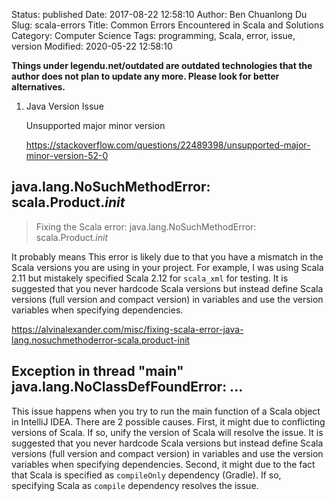 Status: published
Date: 2017-08-22 12:58:10
Author: Ben Chuanlong Du
Slug: scala-errors
Title: Common Errors Encountered in Scala and Solutions
Category: Computer Science
Tags: programming, Scala, error, issue, version
Modified: 2020-05-22 12:58:10

**Things under legendu.net/outdated are outdated technologies that the author does not plan to update any more. Please look for better alternatives.**

1. Java Version Issue

    Unsupported major minor version 

    https://stackoverflow.com/questions/22489398/unsupported-major-minor-version-52-0



## java.lang.NoSuchMethodError: scala.Product.$init$

> Fixing the Scala error: java.lang.NoSuchMethodError: scala.Product.$init$

It probably means 
This error is likely due to that you have a mismatch in the Scala versions 
you are using in your project. 
For example, 
I was using Scala 2.11 but mistakely specified Scala 2.12 for `scala_xml` for testing.
It is suggested that you never hardcode Scala versions but instead define Scala versions (full version and compact version) 
in variables and use the version variables when specifying dependencies.

https://alvinalexander.com/misc/fixing-scala-error-java-lang.nosuchmethoderror-scala.product-init

## Exception in thread "main" java.lang.NoClassDefFoundError: ...

This issue happens when you try to run the main function of a Scala object in IntelliJ IDEA.
There are 2 possible causes. 
First,
it might due to conflicting versions of Scala.
If so, 
unify the version of Scala will resolve the issue.
It is suggested that you never hardcode Scala versions but instead define Scala versions (full version and compact version)
in variables and use the version variables when specifying dependencies.
Second, 
it might due to the fact that Scala is specified as `compileOnly` dependency (Gradle).
If so, 
specifying Scala as `compile` dependency resolves the issue.

